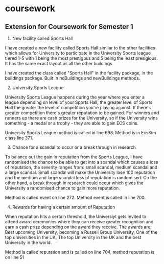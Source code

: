 # coursework
Extension for Coursework for Semester 1
----------------------------------------------------------------------
1) New facility called Sports Hall

I have created a new facility called Sports Hall similar to the other facilities which allows for University to participate in the University Sports league tiered 1-5 with 1 being the most prestigous and 5 being the least presigious. It has the same exact layout as all the other buildings.

I have created the class called "Sports Hall" in the facility package, in the buildings package. Built in noBuildings and newBuildings methods.

2) University Sports League

University Sports League happens during the year where you enter a league depending on level of your Sports Hall, the greater level of Sports Hall the greater the level of competition you're playing against. If there's greater competition there's greater reputation to be gained. For winners and runners up there are cash prizes for the University, so if the University wins something - a medal or a trophy - they are able to gain ECS coins.

University Sports League method is called in line 698. Method is in EcsSim class line 371.

3) Chance for a scandal to occur or a break through in research

To balance out the gain in reputation from the Sports League, I have randomised the chance to be able to get into a scandal which causes a loss of reputation, the severity ranges from: small scandal, medium scandal and a large scandal. Small scandal will make the University lose 100 reputation and the medium and large scandal loss of reputation is randomised. On the other hand, a break through in research could occur which gives the University a randomised chance to gain more reputation.

Method is called event on line 272. Method event is called in line 700.

4) Rewards for having a certain amount of Reputation

When reputation hits a certain threshold, the Universiyt gets invited to attend award ceremonies where they can receive greater recognition and earn a cash prize depending on the award they receive. The awards are: Best upcoming University, becoming a Russell Group University, One of the top universities in the UK, The top University in the UK and the best University in the world.

Method is called reputation and is called on line 704, method reputation is on line 51
